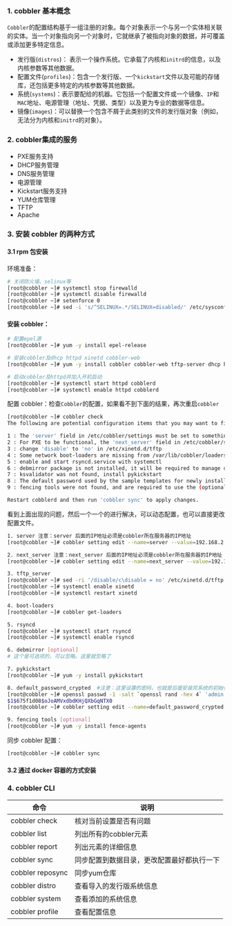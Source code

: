 ### 1. cobbler 基本概念

`Cobbler`的配置结构基于一组注册的对象。每个对象表示一个与另一个实体相关联的实体。当一个对象指向另一个对象时，它就继承了被指向对象的数据，并可覆盖或添加更多特定信息。

- 发行版(`distros`)： 表示一个操作系统。它承载了内核和`initrd`的信息，以及内核参数等其他数据。
- 配置文件(`profiles`)：包含一个发行版、一个`kickstart`文件以及可能的存储库，还包括更多特定的内核参数等其他数据。
- 系统(`systems`)：表示要配给的机器。它包括一个配置文件或一个镜像、`IP`和`MAC`地址、电源管理（地址、凭据、类型）以及更为专业的数据等信息。
- 镜像(`images`)：可以替换一个包含不屑于此类别的文件的发行版对象（例如，无法分为内核和`initrd`的对象）。

### 2. cobbler集成的服务

- PXE服务支持
- DHCP服务管理
- DNS服务管理
- 电源管理
- Kickstart服务支持
- YUM仓库管理
- TFTP
- Apache

### 3. 安装 cobbler 的两种方式

#### 3.1 rpm 包安装

环境准备：

```bash
# 关闭防火墙、selinux等
[root@cobbler ~]# systemctl stop firewalld
[root@cobbler ~]# systemctl disable firewalld
[root@cobbler ~]# setenforce 0
[root@cobbler ~]# sed -i 's/^SELINUX=.*/SELINUX=disabled/' /etc/sysconfig/selinux
```

#### 安装 cobbler：

```bash
# 配置epel源
[root@cobbler ~]# yum -y install epel-release

# 安装cobbler及dhcp httpd xinetd cobbler-web
[root@cobbler ~]# yum -y install cobbler cobbler-web tftp-server dhcp httpd xinetd

# 启动cobbler及httpd并加入开机启动
[root@cobbler ~]# systemctl start httpd cobblerd
[root@cobbler ~]# systemctl enable httpd cobblerd
```

配置 cobbler：检查`Cobbler`的配置，如果看不到下面的结果，再次重启`cobbler`

```bash
[root@cobbler ~]# cobbler check
The following are potential configuration items that you may want to fix:

1 : The 'server' field in /etc/cobbler/settings must be set to something other than localhost, or kickstarting features will not work.  This should be a resolvable hostname or IP for the boot server as reachable by all machines that will use it.
2 : For PXE to be functional, the 'next_server' field in /etc/cobbler/settings must be set to something other than 127.0.0.1, and should match the IP of the boot server on the PXE network.
3 : change 'disable' to 'no' in /etc/xinetd.d/tftp
4 : Some network boot-loaders are missing from /var/lib/cobbler/loaders, you may run 'cobbler get-loaders' to download them, or, if you only want to handle x86/x86_64 netbooting, you may ensure that you have installed a *recent* version of the syslinux package installed and can ignore this message entirely.  Files in this directory, should you want to support all architectures, should include pxelinux.0, menu.c32, elilo.efi, and yaboot. The 'cobbler get-loaders' command is the easiest way to resolve these requirements.
5 : enable and start rsyncd.service with systemctl
6 : debmirror package is not installed, it will be required to manage debian deployments and repositories
7 : ksvalidator was not found, install pykickstart
8 : The default password used by the sample templates for newly installed machines (default_password_crypted in /etc/cobbler/settings) is still set to 'cobbler' and should be changed, try: "openssl passwd -1 -salt 'random-phrase-here' 'your-password-here'" to generate new one
9 : fencing tools were not found, and are required to use the (optional) power management features. install cman or fence-agents to use them

Restart cobblerd and then run 'cobbler sync' to apply changes.
```

看到上面出现的问题，然后一个一个的进行解决，可以动态配置，也可以直接更改配置文件。

```bash
1. server 注意：server 后面的IP地址必须是cobbler所在服务器的IP地址
[root@cobbler ~]# cobbler setting edit --name=server --value=192.168.2.128

2. next_server 注意：next_server 后面的IP地址必须是cobbler所在服务器的IP地址
[root@cobbler ~]# cobbler setting edit --name=next_server --value=192.168.2.128

3. tftp_server
[root@cobbler ~]# sed -ri '/disable/c\disable = no' /etc/xinetd.d/tftp
[root@cobbler ~]# systemctl enable xinetd
[root@cobbler ~]# systemctl restart xinetd

4. boot-loaders
[root@cobbler ~]# cobbler get-loaders

5. rsyncd
[root@cobbler ~]# systemctl start rsyncd
[root@cobbler ~]# systemctl enable rsyncd

6. debmirror [optional]
# 这个是可选项的，可以忽略。这里就忽略了

7. pykickstart
[root@cobbler ~]# yum -y install pykickstart

8. default_password_crypted  #注意：这里设置的密码，也就是后面安装完系统的初始化登录密码
[root@cobbler ~]# openssl passwd -1 -salt `openssl rand -hex 4` 'admin'
$1$675f1d08$oJoAMVxdbdKHjQXbGqNTX0
[root@cobbler ~]# cobbler setting edit --name=default_password_crypted --value='$1$675f1d08$oJoAMVxdbdKHjQXbGqNTX0'

9. fencing tools [optional]
[root@cobbler ~]# yum -y install fence-agents
```

同步 cobbler 配置：

```bash
[root@cobbler ~]# cobbler sync
```

#### 3.2 通过 docker 容器的方式安装



### 4. cobbler CLI

| 命令             | 说明                                       |
| ---------------- | ------------------------------------------ |
| cobbler check    | 核对当前设置是否有问题                     |
| cobbler list     | 列出所有的cobbler元素                      |
| cobbler report   | 列出元素的详细信息                         |
| cobbler sync     | 同步配置到数据目录，更改配置最好都执行一下 |
| cobbler reposync | 同步yum仓库                                |
| cobbler distro   | 查看导入的发行版系统信息                   |
| cobbler system   | 查看添加的系统信息                         |
| cobbler profile  | 查看配置信息                               |


